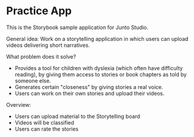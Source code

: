 # Practice App

This is the Storybook sample application for Junto Studio. 

General idea:
Work on a storytelling application in which users can upload videos 
delivering short narratives. 

What problem does it solve?
- Provides a tool for children with dyslexia (which often have difficulty reading), 
by giving them access to stories or book chapters as told by someone else. 
- Generates certain "closeness" by giving stories a real voice. 
- Users can work on their own stories and upload their videos.

Overview:
- Users can upload material to the Storytelling board
- Videos will be classified
- Users can rate the stories 
